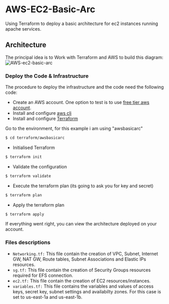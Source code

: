 # AWS-EC2-Basic-Arc
Using Terraform to deploy a basic architecture for ec2 instances running apache services.

## Architecture
The principal idea is to Work with Terraform and AWS to build this diagram:
![AWS-ec2-basic-arc](https://github.com/tinchom/AWS-EC2-Basic-Arc/assets/7529358/d52fd483-abdc-4a6d-bcd8-ebfe3a1275ee)


### Deploy the Code & Infrastructure
The procedure to deploy the infrastructure and the code need the following code:
- Create an AWS account. One option to test is to use [free tier aws account](https://aws.amazon.com/free/).
- Install and configure [aws cli](https://docs.aws.amazon.com/cli/latest/userguide/install-cliv2.html)
- Install and configure [Terraform](https://www.terraform.io/downloads.html)

Go to the environment, for this example i am using "awsbasicarc"
```bash
$ cd terraform/awsbasicarc
```
- Initialised Terraform
```bash
$ terraform init
```
- Validate the configuration
```bash
$ terraform validate
```
- Execute the terraform plan (its going to ask you for key and secret)
```bash
$ terraform plan
```
- Apply the terraform plan
```bash
$ terraform apply 
```
If everything went right, you can view the architecture deployed on your account.

### Files descriptions

- `Networking.tf:` This file contain the creation of VPC, Subnet, Internet GW, NAT GW, Route tables, Subnet Associations and Elastic IPs resources.
- `sg.tf:` This file contain the creation of Security Groups resources required for EFS connection.
- `ec2.tf:` This file contain the creation of EC2 resources/instances.
- `variables.tf:` This file contains the variables and values of access keys, secret key, subnet settings and availabilty zones. For this case is set to us-east-1a and us-east-1b.



